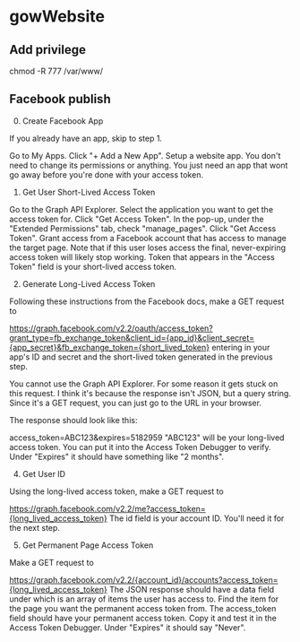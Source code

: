 # gowWebsite

## Add privilege
chmod -R 777 /var/www/


## Facebook publish

0. Create Facebook App

If you already have an app, skip to step 1.

Go to My Apps.
Click "+ Add a New App".
Setup a website app.
You don't need to change its permissions or anything. You just need an app that wont go away before you're done with your access token.

1. Get User Short-Lived Access Token

Go to the Graph API Explorer.
Select the application you want to get the access token for.
Click "Get Access Token".
In the pop-up, under the "Extended Permissions" tab, check "manage_pages".
Click "Get Access Token".
Grant access from a Facebook account that has access to manage the target page. Note that if this user loses access the final, never-expiring access token will likely stop working.
Token that appears in the "Access Token" field is your short-lived access token.

2. Generate Long-Lived Access Token

Following these instructions from the Facebook docs, make a GET request to

https://graph.facebook.com/v2.2/oauth/access_token?grant_type=fb_exchange_token&client_id={app_id}&client_secret={app_secret}&fb_exchange_token={short_lived_token}
entering in your app's ID and secret and the short-lived token generated in the previous step.

You cannot use the Graph API Explorer. For some reason it gets stuck on this request. I think it's because the response isn't JSON, but a query string. Since it's a GET request, you can just go to the URL in your browser.

The response should look like this:

access_token=ABC123&expires=5182959
"ABC123" will be your long-lived access token. You can put it into the Access Token Debugger to verify. Under "Expires" it should have something like "2 months".

4. Get User ID

Using the long-lived access token, make a GET request to

https://graph.facebook.com/v2.2/me?access_token={long_lived_access_token}
The id field is your account ID. You'll need it for the next step.

5. Get Permanent Page Access Token

Make a GET request to

https://graph.facebook.com/v2.2/{account_id}/accounts?access_token={long_lived_access_token}
The JSON response should have a data field under which is an array of items the user has access to. Find the item for the page you want the permanent access token from. The access_token field should have your permanent access token. Copy it and test it in the Access Token Debugger. Under "Expires" it should say "Never".

